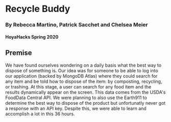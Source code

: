 # Recycle Buddy
### By Rebecca Martino, Patrick Sacchet and Chelsea Meier
#### HoyaHacks Spring 2020

## Premise
We have found ourselves wondering on a daily basis what the best way to dispose of something is. Our idea was for someone to be able to log into our application (backed by MongoDB Atlas) where they could search for any item and be told how to dispose of the item: by composting, recycling, or trashing. At this stage, a user can search for any food item and the results dynamically appear on the screen. This data comes from the USDA's FoodData Central API. We were planning to also use the Earth911 to determine the best way to dispose of the product but unfortunatly never got a response with an API key. Despite this, we were able to learn and accomplish a lot in this 36 hours.
